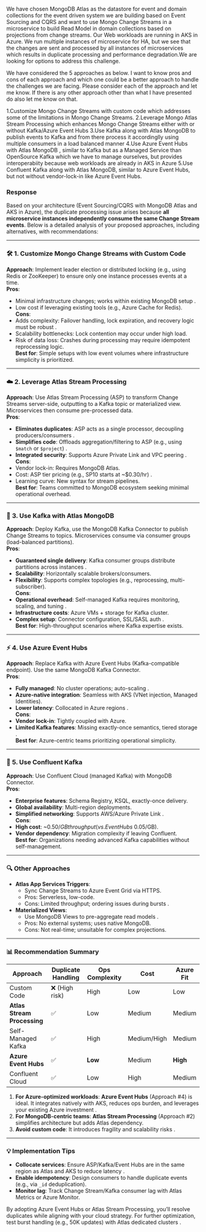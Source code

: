 We have chosen MongoDB Atlas as the datastore for event and domain collections for the event driven system we are building based on Event Sourcing and CQRS and want to use Mongo Change Streams in a microservice to build Read Model in domain collections based on projections from change streams. Our Web workloads are running in AKS in Azure. We run multiple instances of microservice for HA, but we see that the changes are sent and processed by all instances of microservices which results in duplicate processing and performance degradation.We are looking for options to address this challenge. 

We have considered the 5 approaches as below. I want to know pros and cons of each approach and which one could be a better approach to handle the challenges we are facing.
Please consider each of the approach and let me know. If there is any other approach other than what I have presented do also let me know on that.

1.Customize Mongo Change Streams with custom code which addresses some of the limitations in Mongo Change Streams.
2.Leverage Mongo Atlas Stream Processing which enhances Mongo Change Streams either with or without Kafka/Azure Event Hubs
3.Use Kafka along with Atlas MongoDB to publish events to Kafka and from there process it accordinglly using multiple consumers in a load balanced manner
4.Use Azure Event Hubs with Atlas MongoDB , similar to Kafka but as a Managed Service than OpenSource Kafka which we have to manage ourselves, but provides interoperabiity because web workloads are already in AKS in Azure
5.Use Confluent Kafka along with Atlas MongoDB, similar to Azure Event Hubs, but not without vendor-lock-in like Azure Event Hubs.



### Response

Based on your architecture (Event Sourcing/CQRS with MongoDB Atlas and AKS in Azure), the duplicate processing issue arises because **all microservice instances independently consume the same Change Stream events**. Below is a detailed analysis of your proposed approaches, including alternatives, with recommendations:

---

### 🛠 **1. Customize Mongo Change Streams with Custom Code**  
**Approach**: Implement leader election or distributed locking (e.g., using Redis or ZooKeeper) to ensure only one instance processes events at a time.  
**Pros**:  
- Minimal infrastructure changes; works within existing MongoDB setup .  
- Low cost if leveraging existing tools (e.g., Azure Cache for Redis).  
**Cons**:  
- Adds complexity: Failover handling, lock expiration, and recovery logic must be robust .  
- Scalability bottlenecks: Lock contention may occur under high load.  
- Risk of data loss: Crashes during processing may require idempotent reprocessing logic.  
**Best for**: Simple setups with low event volumes where infrastructure simplicity is prioritized.

---

### ☁️ **2. Leverage Atlas Stream Processing**  
**Approach**: Use Atlas Stream Processing (ASP) to transform Change Streams server-side, outputting to a Kafka topic or materialized view. Microservices then consume pre-processed data.  
**Pros**:  
- **Eliminates duplicates**: ASP acts as a single processor, decoupling producers/consumers .  
- **Simplifies code**: Offloads aggregation/filtering to ASP (e.g., using `$match` or `$project`) .  
- **Integrated security**: Supports Azure Private Link and VPC peering .  
**Cons**:  
- Vendor lock-in: Requires MongoDB Atlas.  
- Cost: ASP tier pricing (e.g., SP10 starts at ~$0.30/hr) .  
- Learning curve: New syntax for stream pipelines.  
**Best for**: Teams committed to MongoDB ecosystem seeking minimal operational overhead.

---

### 🔄 **3. Use Kafka with Atlas MongoDB**  
**Approach**: Deploy Kafka, use the MongoDB Kafka Connector to publish Change Streams to topics. Microservices consume via consumer groups (load-balanced partitions).  
**Pros**:  
- **Guaranteed single delivery**: Kafka consumer groups distribute partitions across instances .  
- **Scalability**: Horizontally scalable brokers/consumers.  
- **Flexibility**: Supports complex topologies (e.g., reprocessing, multi-subscriber).  
**Cons**:  
- **Operational overhead**: Self-managed Kafka requires monitoring, scaling, and tuning .  
- **Infrastructure costs**: Azure VMs + storage for Kafka cluster.  
- **Complex setup**: Connector configuration, SSL/SASL auth .  
**Best for**: High-throughput scenarios where Kafka expertise exists.

---

### ⚡ **4. Use Azure Event Hubs**  
**Approach**: Replace Kafka with Azure Event Hubs (Kafka-compatible endpoint). Use the same MongoDB Kafka Connector.  
**Pros**:  
- **Fully managed**: No cluster operations; auto-scaling .  
- **Azure-native integration**: Seamless with AKS (VNet injection, Managed Identities).  
- **Lower latency**: Collocated in Azure regions .  
**Cons**:  
- **Vendor lock-in**: Tightly coupled with Azure.  
- **Limited Kafka features**: Missing exactly-once semantics, tiered storage .  
**Best for**: Azure-centric teams prioritizing operational simplicity.

---

### 🚀 **5. Use Confluent Kafka**  
**Approach**: Use Confluent Cloud (managed Kafka) with MongoDB Connector.  
**Pros**:  
- **Enterprise features**: Schema Registry, KSQL, exactly-once delivery.  
- **Global availability**: Multi-region deployments.  
- **Simplified networking**: Supports AWS/Azure Private Link .  
**Cons**:  
- **High cost**: ~$0.50/GB throughput (vs. Event Hubs ~$0.05/GB).  
- **Vendor dependency**: Migration complexity if leaving Confluent.  
**Best for**: Organizations needing advanced Kafka capabilities without self-management.

---

### 🔍 **Other Approaches**  
- **Atlas App Services Triggers**:  
  - Sync Change Streams to Azure Event Grid via HTTPS.  
  - Pros: Serverless, low-code.  
  - Cons: Limited throughput; ordering issues during bursts .  
- **Materialized Views**:  
  - Use MongoDB Views to pre-aggregate read models .  
  - Pros: No external systems; uses native MongoDB.  
  - Cons: Not real-time; unsuitable for complex projections.

---

### 📊 **Recommendation Summary**
| **Approach**               | **Duplicate Handling** | **Ops Complexity** | **Cost**       | **Azure Fit** |
|----------------------------|------------------------|--------------------|----------------|---------------|
| Custom Code                | ❌ (High risk)         | High               | Low            | Low           |
| **Atlas Stream Processing**| ✅                     | Low                | Medium         | Medium        |
| Self-Managed Kafka         | ✅                     | High               | Medium/High    | Medium        |
| **Azure Event Hubs**       | ✅                     | **Low**            | Medium         | **High**      |
| Confluent Cloud            | ✅                     | Low                | High           | Medium        |

1. **For Azure-optimized workloads**: **Azure Event Hubs** (Approach #4) is ideal. It integrates natively with AKS, reduces ops burden, and leverages your existing Azure investment .  
2. **For MongoDB-centric teams**: **Atlas Stream Processing** (Approach #2) simplifies architecture but adds Atlas dependency.  
3. **Avoid custom code**: It introduces fragility and scalability risks .

---

### 💡 **Implementation Tips**
- **Collocate services**: Ensure ASP/Kafka/Event Hubs are in the same region as Atlas and AKS to reduce latency .  
- **Enable idempotency**: Design consumers to handle duplicate events (e.g., via `_id` deduplication).  
- **Monitor lag**: Track Change Stream/Kafka consumer lag with Atlas Metrics or Azure Monitor.  

By adopting Azure Event Hubs or Atlas Stream Processing, you’ll resolve duplicates while aligning with your cloud strategy. For further optimization, test burst handling (e.g., 50K updates) with Atlas dedicated clusters .